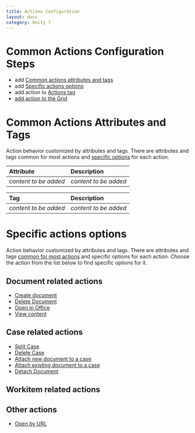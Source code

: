 ```yaml
---
title: Actions Configuration
layout: docs
category: Unity 7
---
```

# Common Actions Configuration Steps

- add [Common actions attributes and tags](#common-actions-attributes-and-tags)
- add [Specific actions options](#specific-actions-options)
- add action to [Actions tag](tags-list/actions-tag.md)
- [add action to the Grid](grids.md#how-to-add-action-to-the-grid)

# Common Actions Attributes and Tags

Action behavior customized by attributes and tags. 
There are attributes and tags common for most actions and [specific options](#specific-actions-options) for each action. 

|Attribute            | Description         |
|:--------------------|:--------------------|
|*content to be added*|*content to be added*|

|Tag                  | Description         |
|:--------------------|:--------------------|
|*content to be added*|*content to be added*|

# Specific actions options

Action behavior customized by attributes and tags. 
There are attributes and tags [common for most actions](#common-actions-attributes-and-tags) and specific options for each action. 
Choose the action from the list below to find specific options for it.

## Document related actions

- [Create document](../configuration/actions/create-document.md)
- [Delete Document](../configuration/actions/delete-document.md)
- [Open in Office](../configuration/actions/open-in-office.md)
- [View content](../configuration/actions/view-content.md)

## Case related actions
 
- [Split Case](../configuration/actions/split-case.md)
- [Delete Case](../configuration/actions/delete-case.md)
- [Attach new document to a case](../configuration/actions/attach-document.md)
- [Attach existing document to a case](../configuration/actions/attach-existing-document.md)
- [Detach Document](../configuration/actions/detach-document.md)

## Workitem related actions

## Other actions

- [Open by URL](../configuration/actions/open-by-url.md)
